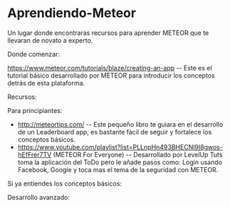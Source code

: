 # Aprendiendo-Meteor
Un lugar donde encontraras recursos para aprender METEOR que te llevaran de novato a experto.

Donde comenzar:

https://www.meteor.com/tutorials/blaze/creating-an-app -- Este es el tutorial básico desarrollado por METEOR para introducir los conceptos detrás de esta plataforma.

Recursos:

Para principiantes:

- http://meteortips.com/ -- Este pequeño libro te guiara en el desarrollo de un Leaderboard app, es bastante fácil de seguir y fortalece los conceptos básicos.
- https://www.youtube.com/playlist?list=PLLnpHn493BHECNl9I8gwos-hEfFrer7TV (METEOR For Everyone) -- Desarrollado por LevelUp Tuts toma la aplicación del ToDo pero le añade pasos como: Login usando Facebook, Google y toca mas el tema de la seguridad con METEOR.

Si ya entiendes los conceptos básicos:

Desarrollo avanzado:

